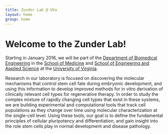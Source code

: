 ```yaml
---
title: Zunder Lab @ UVa
layout: home
group: home
---
```


# Welcome to the Zunder Lab!

Starting in January 2016, we will be part of the [Department of Biomedical Engineering](http://bme.virginia.edu/) in the [School of Medicine](http://www.medicine.virginia.edu/) and [School of Engineering and Applied Science](http://www.seas.virginia.edu/) at the [University of Virginia](http://www.virginia.edu/).

Research in our laboratory is focused on discovering the molecular mechanisms that control stem cell fate during embryonic development, and using this information to develop improved methods for in vitro derivation of clinically relevant cell types for regenerative therapy. In order to study the complex mixture of rapidly changing cell types that exist in these systems, we are building experimental and computational tools that track cell populations as they change over time using molecular characterization at the single-cell level. Using these tools, our goal is to define the fundamental principles of cellular pluripotency and differentiation, and gain insight into the role stem cells play in normal development and disease pathology.